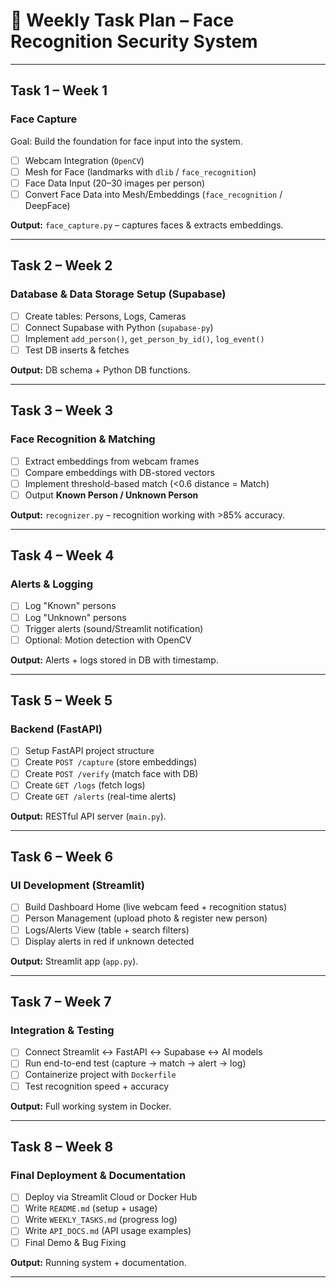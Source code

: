 # 📅 Weekly Task Plan – Face Recognition Security System  


---

##  Task 1 – Week 1  
### **Face Capture**  
Goal: Build the foundation for face input into the system.  

- [ ] Webcam Integration (`OpenCV`)  
- [ ] Mesh for Face (landmarks with `dlib` / `face_recognition`)  
- [ ] Face Data Input (20–30 images per person)  
- [ ] Convert Face Data into Mesh/Embeddings (`face_recognition` / DeepFace)  

**Output:** `face_capture.py` – captures faces & extracts embeddings.  

---

##  Task 2 – Week 2  
### **Database & Data Storage Setup (Supabase)**  

- [ ] Create tables: Persons, Logs, Cameras  
- [ ] Connect Supabase with Python (`supabase-py`)  
- [ ] Implement `add_person()`, `get_person_by_id()`, `log_event()`  
- [ ] Test DB inserts & fetches  

**Output:** DB schema + Python DB functions.  

---

##  Task 3 – Week 3  
### **Face Recognition & Matching**  

- [ ] Extract embeddings from webcam frames  
- [ ] Compare embeddings with DB-stored vectors  
- [ ] Implement threshold-based match (<0.6 distance = Match)  
- [ ] Output **Known Person / Unknown Person**  

**Output:** `recognizer.py` – recognition working with >85% accuracy.  

---

##  Task 4 – Week 4  
### **Alerts & Logging**  

- [ ] Log "Known" persons  
- [ ] Log "Unknown" persons  
- [ ] Trigger alerts (sound/Streamlit notification)  
- [ ] Optional: Motion detection with OpenCV  

**Output:** Alerts + logs stored in DB with timestamp.  

---

##  Task 5 – Week 5  
### **Backend (FastAPI)**  

- [ ] Setup FastAPI project structure  
- [ ] Create `POST /capture` (store embeddings)  
- [ ] Create `POST /verify` (match face with DB)  
- [ ] Create `GET /logs` (fetch logs)  
- [ ] Create `GET /alerts` (real-time alerts)  

**Output:** RESTful API server (`main.py`).  

---

##  Task 6 – Week 6  
### **UI Development (Streamlit)**  

- [ ] Build Dashboard Home (live webcam feed + recognition status)  
- [ ] Person Management (upload photo & register new person)  
- [ ] Logs/Alerts View (table + search filters)  
- [ ] Display alerts in red if unknown detected  

**Output:** Streamlit app (`app.py`).  

---

##  Task 7 – Week 7  
### **Integration & Testing**  

- [ ] Connect Streamlit ↔ FastAPI ↔ Supabase ↔ AI models  
- [ ] Run end-to-end test (capture → match → alert → log)  
- [ ] Containerize project with `Dockerfile`  
- [ ] Test recognition speed + accuracy  

**Output:** Full working system in Docker.  

---

##  Task 8 – Week 8  
### **Final Deployment & Documentation**  

- [ ] Deploy via Streamlit Cloud or Docker Hub  
- [ ] Write `README.md` (setup + usage)  
- [ ] Write `WEEKLY_TASKS.md` (progress log)  
- [ ] Write `API_DOCS.md` (API usage examples)  
- [ ] Final Demo & Bug Fixing  

**Output:** Running system + documentation.  

---
